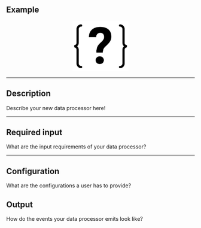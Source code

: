 <!--
  ~ Licensed to the Apache Software Foundation (ASF) under one or more
  ~ contributor license agreements.  See the NOTICE file distributed with
  ~ this work for additional information regarding copyright ownership.
  ~ The ASF licenses this file to You under the Apache License, Version 2.0
  ~ (the "License"); you may not use this file except in compliance with
  ~ the License.  You may obtain a copy of the License at
  ~
  ~    http://www.apache.org/licenses/LICENSE-2.0
  ~
  ~ Unless required by applicable law or agreed to in writing, software
  ~ distributed under the License is distributed on an "AS IS" BASIS,
  ~ WITHOUT WARRANTIES OR CONDITIONS OF ANY KIND, either express or implied.
  ~ See the License for the specific language governing permissions and
  ~ limitations under the License.
  ~
  -->

## Example

<p align="center"> 
    <img src="icon.png" width="150px;" class="pe-image-documentation"/>
</p>

***

## Description
Describe your new data processor here!

***

## Required input
What are the input requirements of your data processor?

***

## Configuration
What are the configurations a user has to provide?

## Output
How do the events your data processor emits look like?
